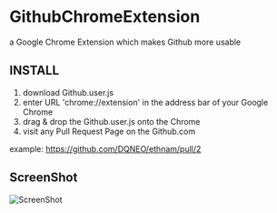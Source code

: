 # GithubChromeExtension
a Google Chrome Extension which makes Github more usable

## INSTALL
1. download Github.user.js
2. enter URL 'chrome://extension' in the address bar of your Google Chrome
3. drag & drop the Github.user.js onto the Chrome
4. visit any Pull Request Page on the Github.com

example: https://github.com/DQNEO/ethnam/pull/2

## ScreenShot

![ScreenShot](https://raw.github.com/DQNEO/GithubChromeExtension/master/GithubExtensionCapture.png)

